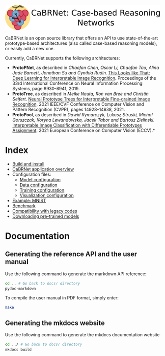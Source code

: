 ![cabrnet banner](imgs/banner.png)

CaBRNet is an open source library that offers an API to use state-of-the-art
prototype-based architectures (also called case-based reasoning models), or easily add a new one.

Currently, CaBRNet supports the following architectures:

- **ProtoPNet**, as described in *Chaofan Chen, Oscar Li, Chaofan Tao, Alina Jade Barnett,
Jonathan Su and Cynthia Rudin.* [This Looks like That: Deep Learning for Interpretable Image Recognition](https://proceedings.neurips.cc/paper_files/paper/2019/file/adf7ee2dcf142b0e11888e72b43fcb75-Paper.pdf). 
Proceedings of the 33rd International Conference on Neural Information Processing Systems, page 8930–8941, 2019.
- **ProtoTree**, as described in *Meike Nauta, Ron van Bree and Christin Seifert.* [Neural Prototype Trees for Interpretable Fine-grained Image
Recognition](https://openaccess.thecvf.com/content/CVPR2021/papers/Nauta_Neural_Prototype_Trees_for_Interpretable_Fine-Grained_Image_Recognition_CVPR_2021_paper.pdf). 
2021 IEEE/CVF Conference on Computer Vision and Pattern Recognition (CVPR), pages 14928–14938, 2021.
- **ProtoPool**, as described in *Dawid Rymarczyk, Lukasz Struski, Michal Gorszczak, Koryna Lewandowska, Jacek Tabor and Bartosz Zielinski.* 
[Interpretable Image Classification with Differentiable Prototypes Assignment](https://www.ecva.net/papers/eccv_2022/papers_ECCV/papers/136720346.pdf). 
2021 European Conference on Computer Vision (ECCV).*

# Index
- [Build and install](install.md)
- [CaBRNet application overview](cabrnet.md)
- Configuration files:
    - [Model configuration](model.md)
    - [Data configuration](data.md)
    - [Training configuration](training.md)
    - [Visualization configuration](visualize.md)
- [Example: MNIST](mnist.md)
- [Benchmark](evaluation.md)
- [Compatibility with legacy codes](legacy.md)
- [Downloading pre-trained models](download.md)

# Documentation
## Generating the reference API and the user manual
Use the following command to generate the markdown API reference:
```bash
cd .. # Go back to docs/ directory
pydoc-markdown
```
To compile the user manual in PDF format, simply enter:
```bash
make
```
## Generating the mkdocs website
Use the following command to generate the mkdocs documentation website
```bash
cd ../ # Go back to docs/ directory
mkdocs build
```

